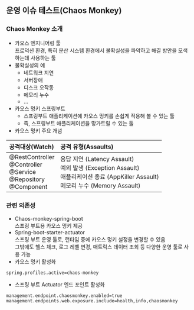 ## 운영 이슈 테스트(Chaos Monkey)

### Chaos Monkey 소개
- 카오스 엔지니어링 툴 <br>
프로덕션 환경, 특히 분산 시스템 환경에서 불확실성을 파악하고 해결 방안을 모색하는데 사용하는 툴
- 불확실성의 예
  - 네트워크 지연
  - 서버장애
  - 디스크 오작동
  - 메모리 누수
  - ...
- 카오스 멍키 스프링부트
  - 스프링부트 애플리케이션에 카오스 멍키를 손쉽게 적용해 볼 수 있는 툴
  - 즉, 스프링부트 애플리케이션을 망가트릴 수 있는 툴
- 카오스 멍키 주요 개념

| 공격대상(Watch)                                                                     | 공격 유형(Assaults)                                                                                                       |
|:--------------------------------------------------------------------------------|:----------------------------------------------------------------------------------------------------------------------|
| @RestController <br> @Controller <br> @Service <br> @Repository <br> @Component | 응답 지연 (Latency Assault) <br> 예외 발생 (Exception Assault) <br> 애플리케이션 종료 (AppKiller Assault) <br> 메모리 누수 (Memory Assault)|

### 관련 의존성
- Chaos-monkey-spring-boot <br>
스프링 부트용 카오스 멍키 제공
- Spring-boot-starter-actuator <br>
스프링 부트 운영 툴로, 런타임 중에 카오스 멍키 설정을 변경할 수 있음 <br>
그밖에도 헬스 체크, 로그 레벨 변경, 매트릭스 데이터 조회 등 다양한 운영 툴로 사용 가능
- 카오스 멍키 활성화 <br>
```
spring.profiles.active=chaos-monkey
```
- 스프링 부트 Actuator 엔드 포인트 활성화 <br>
```
management.endpoint.chaosmonkey.enabled=true
management.endpoints.web.exposure.include=health,info,chaosmonkey
```
